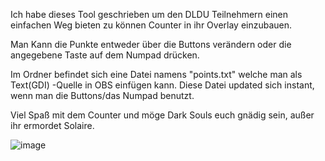 Ich habe dieses Tool geschrieben um den DLDU Teilnehmern einen einfachen Weg bieten zu können Counter in ihr Overlay einzubauen.

Man Kann die Punkte entweder über die Buttons verändern oder die angegebene Taste auf dem Numpad drücken.

Im Ordner befindet sich eine Datei namens "points.txt" welche man als Text(GDI) -Quelle in OBS einfügen kann.
Diese Datei updated sich instant, wenn man die Buttons/das Numpad benutzt.

Viel Spaß mit dem Counter und möge Dark Souls euch gnädig sein, außer ihr ermordet Solaire. 

![image](https://user-images.githubusercontent.com/43956685/138550815-0d0683d6-577f-47a1-9f13-b41613a6c1c4.png)
